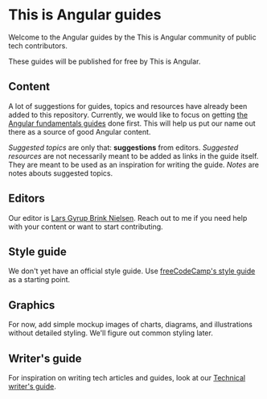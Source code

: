 # This is Angular guides
Welcome to the Angular guides by the This is Angular community of public tech
contributors.

These guides will be published for free by This is Angular.

## Content
A lot of suggestions for guides, topics and resources have already been added
to this repository. Currently, we would like to focus on getting [the Angular
fundamentals guides](./fundamentals/index.md) done first. This will help us put
our name out there as a source of good Angular content.

*Suggested topics* are only that: **suggestions** from editors. *Suggested
resources* are not necessarily meant to be added as links in the guide itself.
They are meant to be used as an inspiration for writing the guide. *Notes* are
notes abouts suggested topics.

## Editors
Our editor is [Lars Gyrup Brink Nielsen](https://github.com/LayZeeDK). Reach out to me if you need help with your content or
want to start contributing.

## Style guide
We don't yet have an official style guide. Use [freeCodeCamp's style guide](https://github.com/freeCodeCamp/freeCodeCamp/blob/master/docs/style-guide-for-guide-articles.md)
as a starting point.

## Graphics
For now, add simple mockup images of charts, diagrams, and illustrations without
detailed styling. We'll figure out common styling later.

## Writer's guide
For inspiration on writing tech articles and guides, look at our [Technical
writer's guide](./technical-writers-guide.md).
